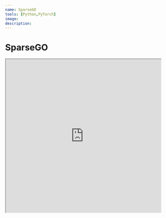 ```yaml
---
name: SparseGO
tools: [Python,PyTorch]
image:
description:
---
```

# SparseGO

<iframe src="https://github.com/KatynaSada/SparseGO" width="100%" height="500px"></iframe>
